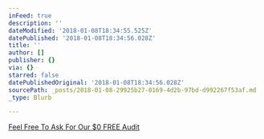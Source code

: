 ```yaml
---
inFeed: true
description: ''
dateModified: '2018-01-08T18:34:55.525Z'
datePublished: '2018-01-08T18:34:56.028Z'
title: ''
author: []
publisher: {}
via: {}
starred: false
datePublishedOriginal: '2018-01-08T18:34:56.028Z'
sourcePath: _posts/2018-01-08-29925b27-0169-4d2b-97bd-d992267f53af.md
_type: Blurb

---
```

[Feel Free To Ask For Our $0 FREE Audit][0]

[0]: https://calendly.com/socialmediaclientsproagency